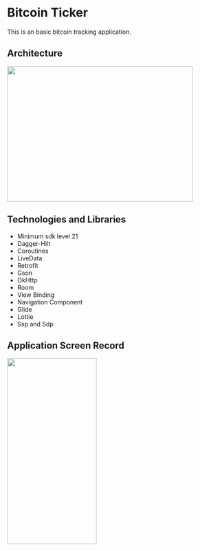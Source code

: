 # Bitcoin Ticker
This is an basic bitcoin tracking application.

## Architecture

<img src="https://github.com/oktayagca/Android-Food-Delivery/blob/master/ss/Architecture.png"  width="432" height="314"/>

## Technologies and Libraries 
- Minimum sdk level 21
- Dagger-Hilt
- Coroutines
- LiveData
- Retrofit
- Gson
- OkHttp
- Room 
- View Binding
- Navigation Component
- Glide 
- Lottie
- Ssp and Sdp

## Application Screen Record
<img src="https://github.com/oktayagca/Android-Food-Delivery/blob/master/ss/ss.gif"  width="208" height="432"/>
